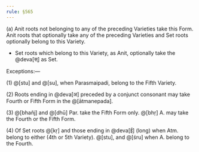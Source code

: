 ```yaml
---
rule: §565
---
```


(a) Anit roots not belonging to any of the preceding Varieties take this Form. Anit roots that optionally take any of the preceding Varieties and Set roots optionally belong to this Variety.

- Set roots which belong to this Variety, as Anit, optionally take the @deva[स्] as Set.

Exceptions:—

(1) @[stu] and @[su], when Parasmaipadi, belong to the Fifth Variety.

(2) Roots ending in @deva[अ] preceded by a conjunct consonant may take Fourth or Fifth Form in the @[ātmanepada].

(3) @[bhañj] and @[dhū] Par. take the Fifth Form only. @[bhṛ] A. may take the Fourth or the Fifth Form.

(4) Of Set roots @[kṛ] and those ending in @deva[ई] (long) when Atm. belong to either (4th or 5th Variety). @[stu], and @[śru] when A. belong to the Fourth.